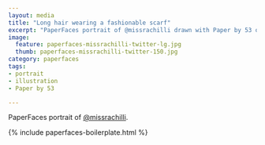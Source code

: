 ```yaml
---
layout: media
title: "Long hair wearing a fashionable scarf"
excerpt: "PaperFaces portrait of @missrachilli drawn with Paper by 53 on an iPad."
image: 
  feature: paperfaces-missrachilli-twitter-lg.jpg
  thumb: paperfaces-missrachilli-twitter-150.jpg
category: paperfaces
tags: 
- portrait
- illustration
- Paper by 53

---
```


PaperFaces portrait of [@missrachilli](http://twitter.com/missrachilli).

{% include paperfaces-boilerplate.html %}